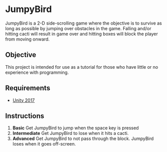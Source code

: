 # JumpyBird
JumpyBird is a 2-D side-scrolling game where the objective is to survive as long as possible by jumping over obstacles in the game. Falling and/or hitting cacti will result in game over and hitting boxes will block the player from moving onward.

## Objective
This project is intended for use as a tutorial for those who have little or no experience with programming.

## Requirements
 - [Unity 2017](https://unity3d.com/get-unity/download/archive)

## Instructions
1. **Basic** Get JumpyBird to jump when the space key is pressed
2. **Intermediate** Get JumpyBird to lose when it hits a cacti.
3. **Advanced** Get JumpyBird to not pass through the block. JumpyBird loses when it goes off-screen.